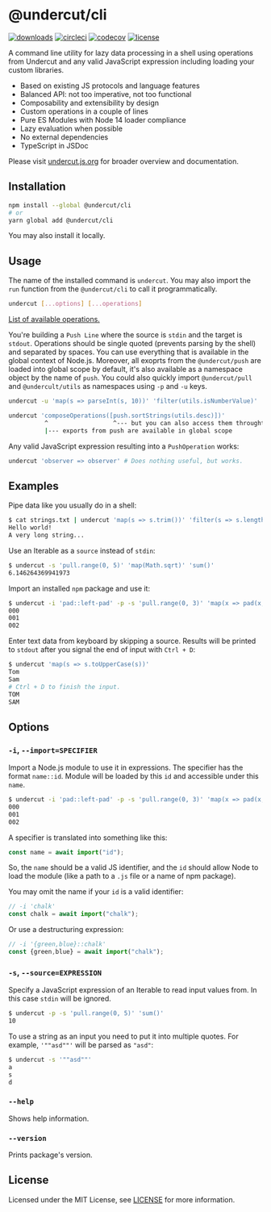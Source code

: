 # @undercut/cli

[![downloads](https://img.shields.io/npm/dm/@undercut/cli)](https://www.npmjs.com/package/@undercut/cli)
[![circleci](https://circleci.com/gh/the-spyke/undercut.svg?style=shield)](https://circleci.com/gh/the-spyke/undercut)
[![codecov](https://codecov.io/gh/the-spyke/undercut/branch/master/graph/badge.svg)](https://codecov.io/gh/the-spyke/undercut)
[![license](https://img.shields.io/npm/l/undercut.svg)](https://github.com/the-spyke/undercut/blob/master/LICENSE)

A command line utility for lazy data processing in a shell using operations from Undercut and any valid JavaScript expression including loading your custom libraries.

- Based on existing JS protocols and language features
- Balanced API: not too imperative, not too functional
- Composability and extensibility by design
- Custom operations in a couple of lines
- Pure ES Modules with Node 14 loader compliance
- Lazy evaluation when possible
- No external dependencies
- TypeScript in JSDoc

Please visit [undercut.js.org](https://undercut.js.org) for broader overview and documentation.

## Installation

```sh
npm install --global @undercut/cli
# or
yarn global add @undercut/cli
```

You may also install it locally.

## Usage

The name of the installed command is `undercut`. You may also import the `run` function from the `@undercut/cli` to call it programmatically.

```sh
undercut [...options] [...operations]
```

[List of available operations.](https://undercut.js.org/docs/operations/overview)

You're building a `Push Line` where the source is `stdin` and the target is `stdout`. Operations should be single quoted (prevents parsing by the shell) and separated by spaces. You can use everything that is available in the global context of Node.js. Moreover, all exoprts from the `@undercut/push` are loaded into global scope by default, it's also available as a namespace object by the name of `push`. You could also quickly import `@undercut/pull` and `@undercult/utils` as namespaces using `-p` and `-u` keys.

```sh
undercut -u 'map(s => parseInt(s, 10))' 'filter(utils.isNumberValue)'
```

```sh
undercut 'composeOperations([push.sortStrings(utils.desc)])'
          ^                  ^--- but you can also access them throught the push namespace
          |--- exports from push are available in global scope
```

Any valid JavaScript expression resulting into a `PushOperation` works:

```sh
undercut 'observer => observer' # Does nothing useful, but works.
```

## Examples

Pipe data like you usually do in a shell:

```sh
$ cat strings.txt | undercut 'map(s => s.trim())' 'filter(s => s.length > 10)'
Hello world!
A very long string...
```

Use an Iterable as a `source` instead of `stdin`:

```sh
$ undercut -s 'pull.range(0, 5)' 'map(Math.sqrt)' 'sum()'
6.146264369941973
```

Import an installed `npm` package and use it:

```sh
$ undercut -i 'pad::left-pad' -p -s 'pull.range(0, 3)' 'map(x => pad(x, 3))'
000
001
002
```

Enter text data from keyboard by skipping a source. Results will be printed to `stdout` after you signal the end of input with `Ctrl + D`:

```sh
$ undercut 'map(s => s.toUpperCase(s))'
Tom
Sam
# Ctrl + D to finish the input.
TOM
SAM
```

## Options

### `-i`, `--import=SPECIFIER`

Import a Node.js module to use it in expressions. The specifier has the format `name::id`. Module will be loaded by this `id` and accessible under this `name`.

```sh
$ undercut -i 'pad::left-pad' -p -s 'pull.range(0, 3)' 'map(x => pad(x, 3, 0))'
000
001
002
```

A specifier is translated into something like this:

```js
const name = await import("id");
```

So, the `name` should be a valid JS identifier, and the `id` should allow Node to load the module (like a path to a `.js` file or a name of npm package).

You may omit the name if your `id` is a valid identifier:

```js
// -i 'chalk'
const chalk = await import("chalk");
```

Or use a destructuring expression:

```js
// -i '{green,blue}::chalk'
const {green,blue} = await import("chalk");
```

### `-s`, `--source=EXPRESSION`

Specify a JavaScript expression of an Iterable to read input values from. In this case `stdin` will be ignored.

```sh
$ undercut -p -s 'pull.range(0, 5)' 'sum()'
10
```

To use a string as an input you need to put it into multiple quotes. For example, `'""asd""'` will be parsed as `"asd"`:

```sh
$ undercut -s '""asd""'
a
s
d
```

### `--help`

Shows help information.

### `--version`

Prints package's version.

## License

Licensed under the MIT License, see [LICENSE](LICENSE) for more information.
